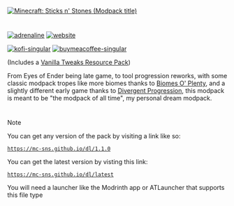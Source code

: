 [![Minecraft: Sticks n' Stones (Modpack title)](https://mc-sns.github.io/res/modpack_title_4k.png)](https://mc-sns.github.io/)

#

[![adrenaline](https://cdn.jsdelivr.net/npm/@intergrav/devins-badges@3/assets/cozy/built-with/adrenaline_64h.png)](https://modrinth.com/modpack/adrenaline) [![website](https://cdn.jsdelivr.net/npm/@intergrav/devins-badges@3/assets/cozy/documentation/website_64h.png)](https://mc-sns.github.io/)

[![kofi-singular](https://cdn.jsdelivr.net/npm/@intergrav/devins-badges@3/assets/cozy/donate/kofi-singular_64h.png)](https://ko-fi.com/kckarnige) [![buymeacoffee-singular](https://cdn.jsdelivr.net/npm/@intergrav/devins-badges@3/assets/cozy/donate/buymeacoffee-singular_64h.png)](https://www.buymeacoffee.com/kckarnige)

(Includes a [Vanilla Tweaks Resource Pack](https://vanillatweaks.net/share#FzZIiJ))

From Eyes of Ender being late game, to tool progression reworks, with some classic modpack tropes like more biomes thanks to [Biomes O' Plenty](https://modrinth.com/mod/biomes-o-plenty), and a slightly different early game thanks to [Divergent Progression](https://modrinth.com/mod/divergent-progression), this modpack is meant to be "the modpack of all time", my personal dream modpack.

#

> [!NOTE]
> You can get any version of the pack by visiting a link like so:
> 
> [`https://mc-sns.github.io/dl/1.1.0`](https://mc-sns.github.io/dl/1.1.0)
> 
> You can get the latest version by visting this link:
> 
> [`https://mc-sns.github.io/dl/latest`](https://mc-sns.github.io/dl/latest)
> 
> You will need a launcher like the Modrinth app or ATLauncher that supports this file type
